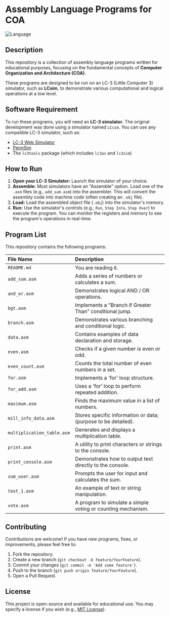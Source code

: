 # Assembly Language Programs for COA

![Language](https://img.shields.io/badge/Language-Assembly-blue.svg)

## Description

This repository is a collection of assembly language programs written for educational purposes, focusing on the fundamental concepts of **Computer Organization and Architecture (COA)**.

These programs are designed to be run on an LC-3 (Little Computer 3) simulator, such as **LCsim**, to demonstrate various computational and logical operations at a low level.

## Software Requirement

To run these programs, you will need an **LC-3 simulator**. The original development was done using a simulator named `LCsim`. You can use any compatible LC-3 simulator, such as:
* [LC-3 Web Simulator](https://wchargin.com/lc3web/)
* [PennSim](https://www.cis.upenn.edu/~milom/cse240-Fall06/pennsim/PennSim.jar)
* The `lc3tools` package (which includes `lc3as` and `lc3sim`)

## How to Run

1.  **Open your LC-3 Simulator:** Launch the simulator of your choice.
2.  **Assemble:** Most simulators have an "Assemble" option. Load one of the `.asm` files (e.g., `add_sum.asm`) into the assembler. This will convert the assembly code into machine code (often creating an `.obj` file).
3.  **Load:** Load the assembled object file (`.obj`) into the simulator's memory.
4.  **Run:** Use the simulator's controls (e.g., `Run`, `Step Into`, `Step Over`) to execute the program. You can monitor the registers and memory to see the program's operations in real-time.

## Program List

This repository contains the following programs:

| File Name | Description |
| :--- | :--- |
| `README.md` | You are reading it. |
| `add_sum.asm` | Adds a series of numbers or calculates a sum. |
| `and_or.asm` | Demonstrates logical AND / OR operations. |
| `bgt.asm` | Implements a "Branch if Greater Than" conditional jump. |
| `branch.asm` | Demonstrates various branching and conditional logic. |
| `data.asm` | Contains examples of data declaration and storage. |
| `even.asm` | Checks if a given number is even or odd. |
| `even_count.asm` | Counts the total number of even numbers in a set. |
| `for.asm` | Implements a 'for' loop structure. |
| `for_add.asm` | Uses a 'for' loop to perform repeated addition. |
| `maximum.asm` | Finds the maximum value in a list of numbers. |
| `mill_info_data.asm` | Stores specific information or data; (purpose to be detailed). |
| `multiplication_table.asm` | Generates and displays a multiplication table. |
| `print.asm` | A utility to print characters or strings to the console. |
| `print_console.asm` | Demonstrates how to output text directly to the console. |
| `sum_user.asm` | Prompts the user for input and calculates the sum. |
| `text_1.asm` | An example of text or string manipulation. |
| `vote.asm` | A program to simulate a simple voting or counting mechanism. |

## Contributing

Contributions are welcome! If you have new programs, fixes, or improvements, please feel free to:
1.  Fork the repository.
2.  Create a new branch (`git checkout -b feature/YourFeature`).
3.  Commit your changes (`git commit -m 'Add some feature'`).
4.  Push to the branch (`git push origin feature/YourFeature`).
5.  Open a Pull Request.

## License

This project is open-source and available for educational use. You may specify a license if you wish (e.g., [MIT License](https://opensource.org/licenses/MIT)).
